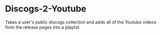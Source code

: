 # Discogs-2-Youtube
Takes a user's public discogs collection and adds all of the Youtube videos from the release pages into a playlist.
